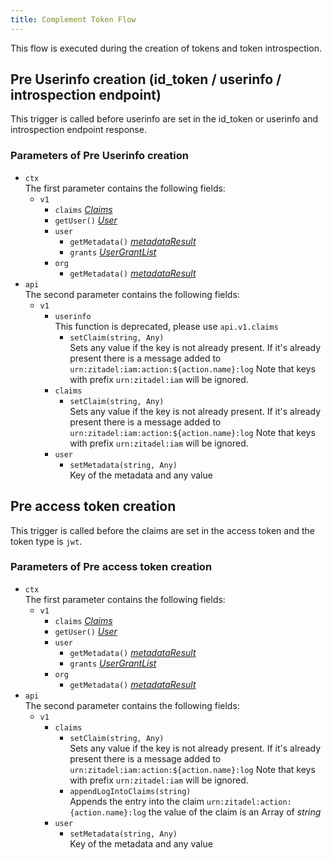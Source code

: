 ```yaml
---
title: Complement Token Flow
---
```


This flow is executed during the creation of tokens and token introspection.

## Pre Userinfo creation (id_token / userinfo / introspection endpoint)

This trigger is called before userinfo are set in the id_token or userinfo and introspection endpoint response.

### Parameters of Pre Userinfo creation

- `ctx`  
  The first parameter contains the following fields:
  - `v1`
    - `claims` [*Claims*](./objects#claims)
    - `getUser()` [*User*](./objects#user)
    - `user`
      - `getMetadata()` [*metadataResult*](./objects#metadata-result)
      - `grants` [*UserGrantList*](./objects#user-grant-list)
    - `org`
      - `getMetadata()` [*metadataResult*](./objects#metadata-result)
- `api`  
  The second parameter contains the following fields:
  - `v1`
    - `userinfo`  
      This function is deprecated, please use `api.v1.claims`
      - `setClaim(string, Any)`  
        Sets any value if the key is not already present. If it's already present there is a message added to `urn:zitadel:iam:action:${action.name}:log` 
        Note that keys with prefix `urn:zitadel:iam` will be ignored.
    - `claims`
      - `setClaim(string, Any)`  
        Sets any value if the key is not already present. If it's already present there is a message added to `urn:zitadel:iam:action:${action.name}:log`
        Note that keys with prefix `urn:zitadel:iam` will be ignored.
    - `user`
      - `setMetadata(string, Any)`  
        Key of the metadata and any value

## Pre access token creation

This trigger is called before the claims are set in the access token and the token type is `jwt`.

### Parameters of Pre access token creation

- `ctx`  
  The first parameter contains the following fields:
  - `v1`
    - `claims` [*Claims*](./objects#claims)
    - `getUser()` [*User*](./objects#user)
    - `user`
      - `getMetadata()` [*metadataResult*](./objects#metadata-result)
      - `grants` [*UserGrantList*](./objects#user-grant-list)
    - `org`
      - `getMetadata()` [*metadataResult*](./objects#metadata-result)
- `api`  
  The second parameter contains the following fields:
  - `v1`
    - `claims`
      - `setClaim(string, Any)`  
        Sets any value if the key is not already present. If it's already present there is a message added to `urn:zitadel:iam:action:${action.name}:log`
        Note that keys with prefix `urn:zitadel:iam` will be ignored.
      - `appendLogIntoClaims(string)`  
        Appends the entry into the claim `urn:zitadel:action:{action.name}:log` the value of the claim is an Array of *string*
    - `user`
      - `setMetadata(string, Any)`  
        Key of the metadata and any value
